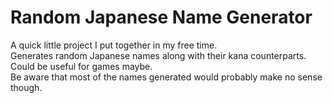 # Random Japanese Name Generator

A quick little project I put together in my free time.  
Generates random Japanese names along with their kana counterparts.  
Could be useful for games maybe.  
Be aware that most of the names generated would probably make no sense though.
